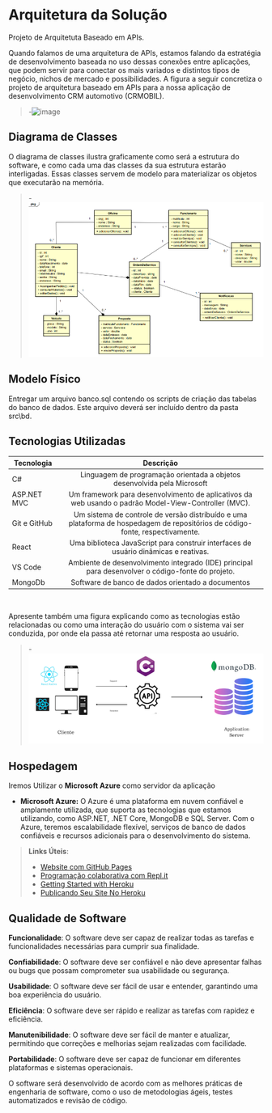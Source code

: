# Arquitetura da Solução

Projeto de Arquitetuta Baseado em APIs.

Quando falamos de uma arquitetura de APIs, estamos falando da estratégia de desenvolvimento baseada no uso dessas conexões entre aplicações, que podem servir para conectar os mais variados e distintos tipos de negócio, nichos de mercado e possibilidades. A figura a seguir concretiza o projeto de arquitetura baseado em APIs para a nossa aplicação de desenvolvimento CRM automotivo (CRMOBIL).


>-![image](https://user-images.githubusercontent.com/92118593/232350957-c5b9408f-6b6f-451b-b911-38590915a4d2.png)


## Diagrama de Classes

O diagrama de classes ilustra graficamente como será a estrutura do software, e como cada uma das classes da sua estrutura estarão interligadas. Essas classes servem de modelo para materializar os objetos que executarão na memória.

>-![image](https://github.com/ICEI-PUC-Minas-PMV-ADS/pmv-ads-2023-1-e4-proj-apdist-t4-crm_auto/blob/main/docs/img/Diagrama-classe.png)


## Modelo Físico

Entregar um arquivo banco.sql contendo os scripts de criação das tabelas do banco de dados. Este arquivo deverá ser incluído dentro da pasta src\bd.

## Tecnologias Utilizadas

| Tecnologia   |                          Descrição                           |
| ------------ | :----------------------------------------------------------: |
| C#           | Linguagem de programação orientada a objetos desenvolvida pela Microsoft |
| ASP.NET MVC  | Um framework para desenvolvimento de aplicativos da web usando o padrão Model-View-Controller (MVC). |
| Git e GitHub | Um sistema de controle de versão distribuído e uma plataforma de hospedagem de repositórios de código-fonte, respectivamente. |
| React        | Uma biblioteca JavaScript para construir interfaces de usuário dinâmicas e reativas. |
| VS Code      | Ambiente de desenvolvimento integrado (IDE) principal para desenvolver o código-fonte do projeto. |
| MongoDb      |      Software de banco de dados orientado a documentos       |

<br/>


Apresente também uma figura explicando como as tecnologias estão relacionadas ou como uma interação do usuário com o sistema vai ser conduzida, por onde ela passa até retornar uma resposta ao usuário.

>-![image](https://github.com/ICEI-PUC-Minas-PMV-ADS/pmv-ads-2023-1-e4-proj-apdist-t4-crm_auto/blob/main/docs/img/Relacao-das-tecnologias.png)



## Hospedagem
Iremos Utilizar o  **Microsoft Azure** como servidor da aplicação

- **Microsoft Azure:** O Azure é uma plataforma em nuvem confiável e amplamente utilizada, que suporta as tecnologias que estamos utilizando, como ASP.NET, .NET Core, MongoDB e SQL Server. Com o Azure, teremos escalabilidade flexível, serviços de banco de dados confiáveis e recursos adicionais para o desenvolvimento do sistema.


> **Links Úteis**:
>
> - [Website com GitHub Pages](https://pages.github.com/)
> - [Programação colaborativa com Repl.it](https://repl.it/)
> - [Getting Started with Heroku](https://devcenter.heroku.com/start)
> - [Publicando Seu Site No Heroku](http://pythonclub.com.br/publicando-seu-hello-world-no-heroku.html)

## Qualidade de Software

**Funcionalidade**: O software deve ser capaz de realizar todas as tarefas e funcionalidades necessárias para cumprir sua finalidade.

**Confiabilidade**: O software deve ser confiável e não deve apresentar falhas ou bugs que possam comprometer sua usabilidade ou segurança.

**Usabilidade**: O software deve ser fácil de usar e entender, garantindo uma boa experiência do usuário.

**Eficiência**: O software deve ser rápido e realizar as tarefas com rapidez e eficiência.

**Manutenibilidade**: O software deve ser fácil de manter e atualizar, permitindo que correções e melhorias sejam realizadas com facilidade.

**Portabilidade**: O software deve ser capaz de funcionar em diferentes plataformas e sistemas operacionais.

O software será desenvolvido de acordo com as melhores práticas de engenharia de software, como o uso de metodologias ágeis, testes automatizados e revisão de código.
